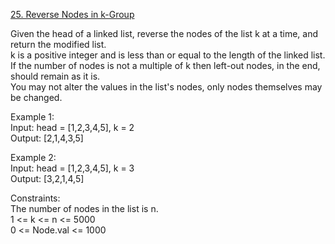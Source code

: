 [25. Reverse Nodes in k-Group](https://leetcode.com/problems/reverse-nodes-in-k-group/)




Given the head of a linked list, reverse the nodes of the list k at a time, and return the modified list.             
k is a positive integer and is less than or equal to the length of the linked list. If the number of nodes is not a multiple of k then left-out nodes, in the end, should remain as it is.            
You may not alter the values in the list's nodes, only nodes themselves may be changed.             

Example 1:         
Input: head = [1,2,3,4,5], k = 2              
Output: [2,1,4,3,5]              

Example 2:                      
Input: head = [1,2,3,4,5], k = 3         
Output: [3,2,1,4,5]         
 
Constraints:               
The number of nodes in the list is n.          
1 <= k <= n <= 5000           
0 <= Node.val <= 1000           
